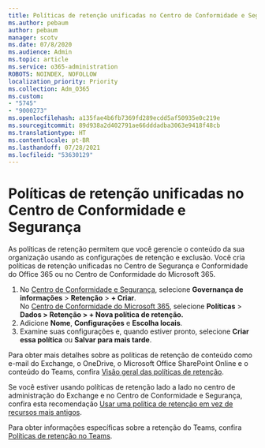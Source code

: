 ```yaml
---
title: Políticas de retenção unificadas no Centro de Conformidade e Segurança
ms.author: pebaum
author: pebaum
manager: scotv
ms.date: 07/8/2020
ms.audience: Admin
ms.topic: article
ms.service: o365-administration
ROBOTS: NOINDEX, NOFOLLOW
localization_priority: Priority
ms.collection: Adm_O365
ms.custom:
- "5745"
- "9000273"
ms.openlocfilehash: a135fae4b6fb7369fd289ecdd5af50935e0c219e
ms.sourcegitcommit: 89d938a2d402791ae66dddadba3063e9418f48cb
ms.translationtype: HT
ms.contentlocale: pt-BR
ms.lasthandoff: 07/28/2021
ms.locfileid: "53630129"
---
```

# <a name="unified-retention-policies-in-the-security--compliance-center"></a>Políticas de retenção unificadas no Centro de Conformidade e Segurança

As políticas de retenção permitem que você gerencie o conteúdo da sua organização usando as configurações de retenção e exclusão. Você cria políticas de retenção unificadas no Centro de Segurança e Conformidade do Office 365 ou no Centro de Conformidade do Microsoft 365. 

1. No [Centro de Conformidade e Segurança](https://go.microsoft.com/fwlink/p/?linkid=2077143), selecione **Governança de informações** > **Retenção** > **+ Criar**. <br/>
    No [Centro de Conformidade do Microsoft 365](https://go.microsoft.com/fwlink/p/?linkid=2077149), selecione **Políticas** > **Dados > Retenção > + Nova política de retenção.**
2. Adicione **Nome**, **Configurações** e **Escolha locais**.
3. Examine suas configurações e, quando estiver pronto, selecione **Criar essa política** ou **Salvar para mais tarde**.  
      
Para obter mais detalhes sobre as políticas de retenção de conteúdo como e-mail do Exchange, o OneDrive, o Microsoft Office SharePoint Online e o conteúdo do Teams, confira [Visão geral das políticas de retenção](https://go.microsoft.com/fwlink/?linkid=2127785).  
    
Se você estiver usando políticas de retenção lado a lado no centro de administração do Exchange e no Centro de Conformidade e Segurança, confira esta recomendação [Usar uma política de retenção em vez de recursos mais antigos](/microsoft-365/compliance/retention-policies#use-a-retention-policy-instead-of-older-features).  
    
Para obter informações específicas sobre a retenção do Teams, confira [Políticas de retenção no Teams](/microsoftteams/retention-policies).